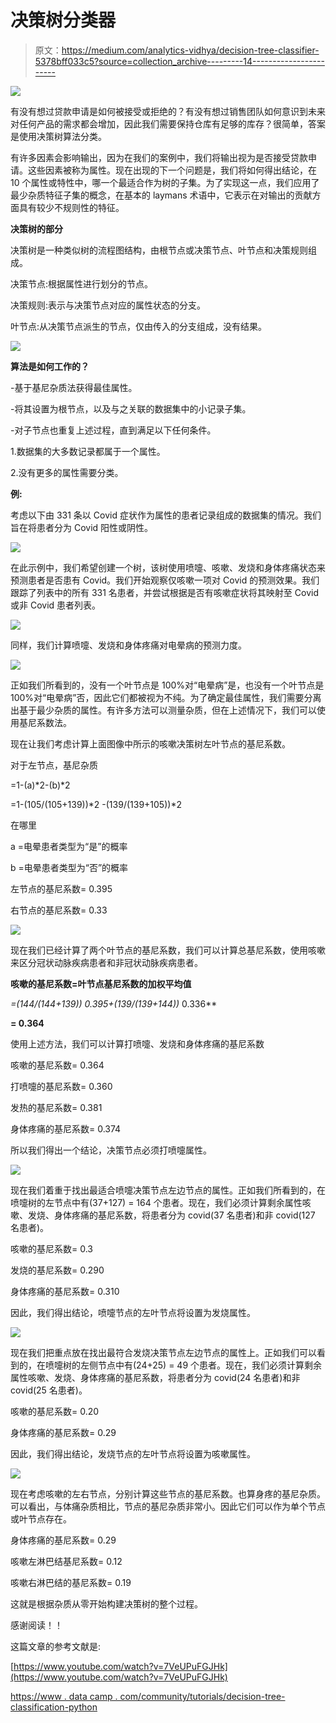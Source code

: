 # 决策树分类器

> 原文：<https://medium.com/analytics-vidhya/decision-tree-classifier-5378bff033c5?source=collection_archive---------14----------------------->

![](img/e775810404944d47f53f09f43b763fa0.png)

有没有想过贷款申请是如何被接受或拒绝的？有没有想过销售团队如何意识到未来对任何产品的需求都会增加，因此我们需要保持仓库有足够的库存？很简单，答案是使用决策树算法分类。

有许多因素会影响输出，因为在我们的案例中，我们将输出视为是否接受贷款申请。这些因素被称为属性。现在出现的下一个问题是，我们将如何得出结论，在 10 个属性或特性中，哪一个最适合作为树的子集。为了实现这一点，我们应用了最少杂质特征子集的概念，在基本的 laymans 术语中，它表示在对输出的贡献方面具有较少不规则性的特征。

**决策树的部分**

决策树是一种类似树的流程图结构，由根节点或决策节点、叶节点和决策规则组成。

决策节点:根据属性进行划分的节点。

决策规则:表示与决策节点对应的属性状态的分支。

叶节点:从决策节点派生的节点，仅由传入的分支组成，没有结果。

![](img/94b8d5965bcf7f81f392728778974e6a.png)

**算法是如何工作的？**

-基于基尼杂质法获得最佳属性。

-将其设置为根节点，以及与之关联的数据集中的小记录子集。

-对子节点也重复上述过程，直到满足以下任何条件。

1.数据集的大多数记录都属于一个属性。

2.没有更多的属性需要分类。

**例:**

考虑以下由 331 条以 Covid 症状作为属性的患者记录组成的数据集的情况。我们旨在将患者分为 Covid 阳性或阴性。

![](img/08576bd36dbb522a909cba4be6a5a9e6.png)

在此示例中，我们希望创建一个树，该树使用喷嚏、咳嗽、发烧和身体疼痛状态来预测患者是否患有 Covid。我们开始观察仅咳嗽一项对 Covid 的预测效果。我们跟踪了列表中的所有 331 名患者，并尝试根据是否有咳嗽症状将其映射至 Covid 或非 Covid 患者列表。

![](img/000bacc2298725a8827c21b81c41df10.png)

同样，我们计算喷嚏、发烧和身体疼痛对电晕病的预测力度。

![](img/765e46f6130892f9b8edbf3991ffc526.png)

正如我们所看到的，没有一个叶节点是 100%对“电晕病”是，也没有一个叶节点是 100%对“电晕病”否，因此它们都被视为不纯。为了确定最佳属性，我们需要分离出基于最少杂质的属性。有许多方法可以测量杂质，但在上述情况下，我们可以使用基尼系数法。

现在让我们考虑计算上面图像中所示的咳嗽决策树左叶节点的基尼系数。

对于左节点，基尼杂质

=1-(a)*2-(b)*2

=1-(105/(105+139))*2 -(139/(139+105))*2

在哪里

a =电晕患者类型为“是”的概率

b =电晕患者类型为“否”的概率

左节点的基尼系数= 0.395

右节点的基尼系数= 0.33

![](img/984fe8105e3f461d7d6d0e05a3957910.png)

现在我们已经计算了两个叶节点的基尼系数，我们可以计算总基尼系数，使用咳嗽来区分冠状动脉疾病患者和非冠状动脉疾病患者。

**咳嗽的基尼系数=叶节点基尼系数的加权平均值**

**=(144/(144+139))* 0.395+(139/(139+144))* 0.336**

**= 0.364**

使用上述方法，我们可以计算打喷嚏、发烧和身体疼痛的基尼系数

咳嗽的基尼系数= 0.364

打喷嚏的基尼系数= 0.360

发热的基尼系数= 0.381

身体疼痛的基尼系数= 0.374

所以我们得出一个结论，决策节点必须打喷嚏属性。

![](img/435575e2f08d1bf80f0e9de387b5fffb.png)

现在我们着重于找出最适合喷嚏决策节点左边节点的属性。正如我们所看到的，在喷嚏树的左节点中有(37+127) = 164 个患者。现在，我们必须计算剩余属性咳嗽、发烧、身体疼痛的基尼系数，将患者分为 covid(37 名患者)和非 covid(127 名患者)。

咳嗽的基尼系数= 0.3

发烧的基尼系数= 0.290

身体疼痛的基尼系数= 0.310

因此，我们得出结论，喷嚏节点的左叶节点将设置为发烧属性。

![](img/31b15a22f8de22a1523dbb7020ef0fd0.png)

现在我们把重点放在找出最符合发烧决策节点左边节点的属性上。正如我们可以看到的，在喷嚏树的左侧节点中有(24+25) = 49 个患者。现在，我们必须计算剩余属性咳嗽、发烧、身体疼痛的基尼系数，将患者分为 covid(24 名患者)和非 covid(25 名患者)。

咳嗽的基尼系数= 0.20

身体疼痛的基尼系数= 0.29

因此，我们得出结论，发烧节点的左叶节点将设置为咳嗽属性。

![](img/53b18bb3a343f5962450f8e42c71ee28.png)

现在考虑咳嗽的左右节点，分别计算这些节点的基尼系数。也算身疼的基尼杂质。可以看出，与体痛杂质相比，节点的基尼杂质非常小。因此它们可以作为单个节点或叶节点存在。

身体疼痛的基尼系数= 0.29

咳嗽左淋巴结基尼系数= 0.12

咳嗽右淋巴结的基尼系数= 0.19

这就是根据杂质从零开始构建决策树的整个过程。

感谢阅读！！

这篇文章的参考文献是:

[https://www.youtube.com/watch?v=7VeUPuFGJHk](https://www.youtube.com/watch?v=7VeUPuFGJHk)

[https://www . data camp . com/community/tutorials/decision-tree-classification-python](https://www.datacamp.com/community/tutorials/decision-tree-classification-python)